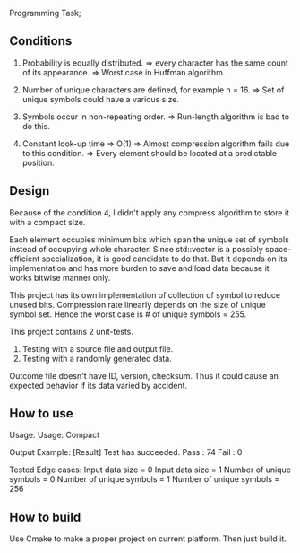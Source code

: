 Programming Task;

## Conditions

1. Probability is equally distributed.
	=> every character has the same count of its appearance.
	=> Worst case in Huffman algorithm.
	
2. Number of unique characters are defined, for example n = 16.
	=> Set of unique symbols could have a various size.

3. Symbols occur in non-repeating order.
	=> Run-length algorithm is bad to do this.
	
4. Constant look-up time => O(1)
	=> Almost compression algorithm fails due to this condition.
	=> Every element should be located at a predictable position.


## Design

Because of the condition 4,
I didn't apply any compress algorithm to store it with a compact size.

Each element occupies minimum bits which span the unique set of symbols instead of occupying whole character.
Since std::vector<bool> is a possibly space-efficient specialization,
it is good candidate to do that.
But it depends on its implementation and has more burden to save and load data because it works bitwise manner only.

This project has its own implementation of collection of symbol to reduce unused bits.
Compression rate linearly depends on the size of unique symbol set.
Hence the worst case is # of unique symbols = 255.

This project contains 2 unit-tests.
1. Testing with a source file and output file.
2. Testing with a randomly generated data.

Outcome file doesn't have ID, version, checksum.
Thus it could cause an expected behavior if its data varied by accident.


## How to use

Usage:
Usage: Compact <path to read the uncompressed data> <path to save the compressed data>

Output Example:
[Result] Test has succeeded.
Pass : 74
Fail : 0

Tested Edge cases:
	Input data size = 0
	Input data size = 1
	Number of unique symbols = 0
	Number of unique symbols = 1
	Number of unique symbols = 256
	

## How to build
Use Cmake to make a proper project on current platform.
Then just build it.
